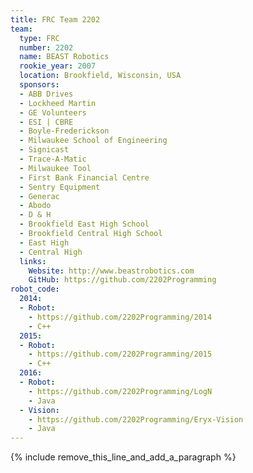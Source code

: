 ```yaml
---
title: FRC Team 2202
team:
  type: FRC
  number: 2202
  name: BEAST Robotics
  rookie_year: 2007
  location: Brookfield, Wisconsin, USA
  sponsors:
  - ABB Drives
  - Lockheed Martin
  - GE Volunteers
  - ESI | CBRE
  - Boyle-Frederickson
  - Milwaukee School of Engineering
  - Signicast
  - Trace-A-Matic
  - Milwaukee Tool
  - First Bank Financial Centre
  - Sentry Equipment
  - Generac
  - Abodo
  - D & H
  - Brookfield East High School
  - Brookfield Central High School
  - East High
  - Central High
  links:
    Website: http://www.beastrobotics.com
    GitHub: https://github.com/2202Programming
robot_code:
  2014:
  - Robot:
    - https://github.com/2202Programming/2014
    - C++
  2015:
  - Robot:
    - https://github.com/2202Programming/2015
    - C++
  2016:
  - Robot:
    - https://github.com/2202Programming/LogN
    - Java
  - Vision:
    - https://github.com/2202Programming/Eryx-Vision
    - Java
---
```


{% include remove_this_line_and_add_a_paragraph %}